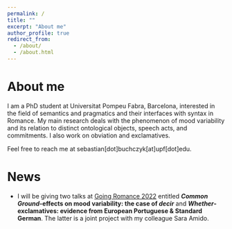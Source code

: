 ```yaml
---
permalink: /
title: ""
excerpt: "About me"
author_profile: true
redirect_from: 
  - /about/
  - /about.html
---
```


About me
======
I am a PhD student at Universitat Pompeu Fabra, Barcelona, interested in the field of semantics and pragmatics and their interfaces with syntax in Romance. My main research deals with the phenomenon of mood variability and its relation to distinct ontological objects, speech acts, and commitments. I also work on obviation and exclamatives.

Feel free to reach me at sebastian[dot]buchczyk[at]upf[dot]edu.

News
======
- I will be giving two talks at [Going Romance 2022](https://clt.uab.cat/going-romance-2022/) entitled ***Common Ground*-effects on mood variability: the case of *decir*** and ***Whether*-exclamatives: evidence from European Portuguese & Standard German**. The latter is a joint project with my colleague Sara Amido.
